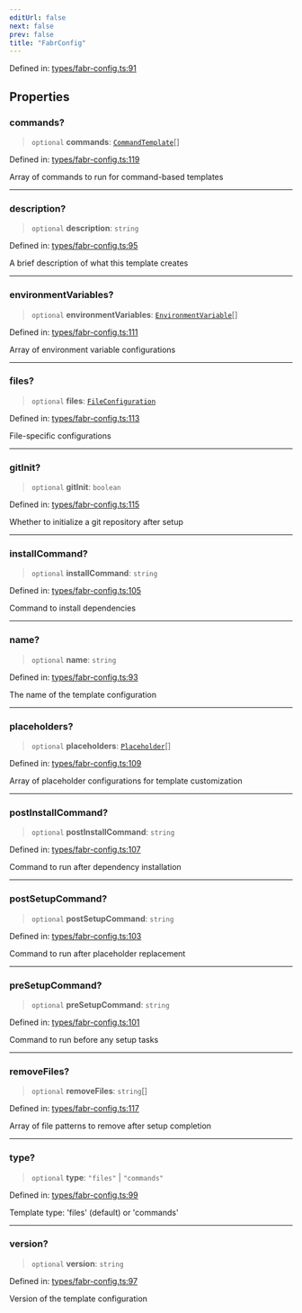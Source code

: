 ```yaml
---
editUrl: false
next: false
prev: false
title: "FabrConfig"
---
```


Defined in: [types/fabr-config.ts:91](https://github.com/yashjawale/fabr/blob/2175f836f52904c60bea5117c14ee0416e76bd93/src/types/fabr-config.ts#L91)

## Properties

### commands?

> `optional` **commands**: [`CommandTemplate`](/fabr/docs/api/types/fabr-config/interfaces/commandtemplate/)[]

Defined in: [types/fabr-config.ts:119](https://github.com/yashjawale/fabr/blob/2175f836f52904c60bea5117c14ee0416e76bd93/src/types/fabr-config.ts#L119)

Array of commands to run for command-based templates

***

### description?

> `optional` **description**: `string`

Defined in: [types/fabr-config.ts:95](https://github.com/yashjawale/fabr/blob/2175f836f52904c60bea5117c14ee0416e76bd93/src/types/fabr-config.ts#L95)

A brief description of what this template creates

***

### environmentVariables?

> `optional` **environmentVariables**: [`EnvironmentVariable`](/fabr/docs/api/types/fabr-config/interfaces/environmentvariable/)[]

Defined in: [types/fabr-config.ts:111](https://github.com/yashjawale/fabr/blob/2175f836f52904c60bea5117c14ee0416e76bd93/src/types/fabr-config.ts#L111)

Array of environment variable configurations

***

### files?

> `optional` **files**: [`FileConfiguration`](/fabr/docs/api/types/fabr-config/interfaces/fileconfiguration/)

Defined in: [types/fabr-config.ts:113](https://github.com/yashjawale/fabr/blob/2175f836f52904c60bea5117c14ee0416e76bd93/src/types/fabr-config.ts#L113)

File-specific configurations

***

### gitInit?

> `optional` **gitInit**: `boolean`

Defined in: [types/fabr-config.ts:115](https://github.com/yashjawale/fabr/blob/2175f836f52904c60bea5117c14ee0416e76bd93/src/types/fabr-config.ts#L115)

Whether to initialize a git repository after setup

***

### installCommand?

> `optional` **installCommand**: `string`

Defined in: [types/fabr-config.ts:105](https://github.com/yashjawale/fabr/blob/2175f836f52904c60bea5117c14ee0416e76bd93/src/types/fabr-config.ts#L105)

Command to install dependencies

***

### name?

> `optional` **name**: `string`

Defined in: [types/fabr-config.ts:93](https://github.com/yashjawale/fabr/blob/2175f836f52904c60bea5117c14ee0416e76bd93/src/types/fabr-config.ts#L93)

The name of the template configuration

***

### placeholders?

> `optional` **placeholders**: [`Placeholder`](/fabr/docs/api/types/fabr-config/interfaces/placeholder/)[]

Defined in: [types/fabr-config.ts:109](https://github.com/yashjawale/fabr/blob/2175f836f52904c60bea5117c14ee0416e76bd93/src/types/fabr-config.ts#L109)

Array of placeholder configurations for template customization

***

### postInstallCommand?

> `optional` **postInstallCommand**: `string`

Defined in: [types/fabr-config.ts:107](https://github.com/yashjawale/fabr/blob/2175f836f52904c60bea5117c14ee0416e76bd93/src/types/fabr-config.ts#L107)

Command to run after dependency installation

***

### postSetupCommand?

> `optional` **postSetupCommand**: `string`

Defined in: [types/fabr-config.ts:103](https://github.com/yashjawale/fabr/blob/2175f836f52904c60bea5117c14ee0416e76bd93/src/types/fabr-config.ts#L103)

Command to run after placeholder replacement

***

### preSetupCommand?

> `optional` **preSetupCommand**: `string`

Defined in: [types/fabr-config.ts:101](https://github.com/yashjawale/fabr/blob/2175f836f52904c60bea5117c14ee0416e76bd93/src/types/fabr-config.ts#L101)

Command to run before any setup tasks

***

### removeFiles?

> `optional` **removeFiles**: `string`[]

Defined in: [types/fabr-config.ts:117](https://github.com/yashjawale/fabr/blob/2175f836f52904c60bea5117c14ee0416e76bd93/src/types/fabr-config.ts#L117)

Array of file patterns to remove after setup completion

***

### type?

> `optional` **type**: `"files"` \| `"commands"`

Defined in: [types/fabr-config.ts:99](https://github.com/yashjawale/fabr/blob/2175f836f52904c60bea5117c14ee0416e76bd93/src/types/fabr-config.ts#L99)

Template type: 'files' (default) or 'commands'

***

### version?

> `optional` **version**: `string`

Defined in: [types/fabr-config.ts:97](https://github.com/yashjawale/fabr/blob/2175f836f52904c60bea5117c14ee0416e76bd93/src/types/fabr-config.ts#L97)

Version of the template configuration
